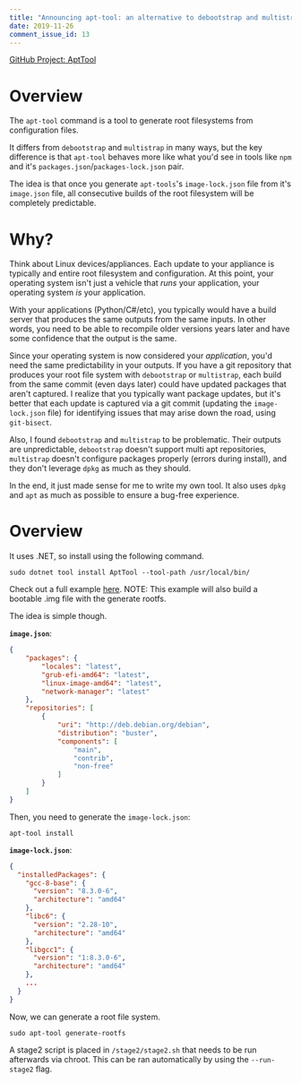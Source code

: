 ```yaml
---
title: "Announcing apt-tool: an alternative to debootstrap and multistrap for deterministic and predictable root filesystems."
date: 2019-11-26
comment_issue_id: 13
---
```


[GitHub Project: AptTool](https://github.com/pauldotknopf/apt-tool)

# Overview

The ```apt-tool``` command is a tool to generate root filesystems from configuration files.

It differs from ```debootstrap``` and ```multistrap``` in many ways, but the key difference is that ```apt-tool``` behaves more like what you'd see in tools like ```npm``` and it's ```packages.json```/```packages-lock.json``` pair.

The idea is that once you generate ```apt-tools```'s ```image-lock.json``` file from it's ```image.json``` file, all consecutive builds of the root filesystem will be completely predictable.

# Why?

Think about Linux devices/appliances. Each update to your appliance is typically and entire root filesystem and configuration. At this point, your operating system isn't just a vehicle that *runs* your application, your operating system *is* your application.

With your applications (Python/C#/etc), you typically would have a build server that produces the same outputs from the same inputs. In other words, you need to be able to recompile older versions years later and have some confidence that the output is the same.

Since your operating system is now considered your *application*, you'd need the same predictability in your outputs. If you have a git repository that produces your root file system with ```debootstrap``` or ```multistrap```,  each build from the same commit (even days later) could have updated packages that aren't captured. I realize that you typically want package updates, but it's better that each update is captured via a git commit (updating the ```image-lock.json``` file) for identifying issues that may arise down the road, using ```git-bisect```.

Also, I found ```debootstrap``` and ```multistrap``` to be problematic. Their outputs are unpredictable, ```debootstrap``` doesn't support multi apt repositories, ```multistrap``` doesn't configure packages properly (errors during install), and they don't leverage ```dpkg``` as much as they should.

In the end, it just made sense for me to write my own tool. It also uses ```dpkg``` and ```apt``` as much as possible to ensure a bug-free experience.

# Overview

It uses .NET, so install using the following command.

```
sudo dotnet tool install AptTool --tool-path /usr/local/bin/
```

Check out a full example [here](https://github.com/pauldotknopf/apt-tool-example). NOTE: This example will also build a bootable .img file with the generate rootfs.

The idea is simple though.

**```image.json```**:

```json
{
    "packages": {
        "locales": "latest",
        "grub-efi-amd64": "latest",
        "linux-image-amd64": "latest",
        "network-manager": "latest"
    },
    "repositories": [
        {
            "uri": "http://deb.debian.org/debian",
            "distribution": "buster",
            "components": [
                "main",
                "contrib",
                "non-free"
            ]
        }
    ]
}
```

Then, you need to generate the ```image-lock.json```:

```
apt-tool install
```

**```image-lock.json```**:

```json
{
  "installedPackages": {
    "gcc-8-base": {
      "version": "8.3.0-6",
      "architecture": "amd64"
    },
    "libc6": {
      "version": "2.28-10",
      "architecture": "amd64"
    },
    "libgcc1": {
      "version": "1:8.3.0-6",
      "architecture": "amd64"
    },
    ...
  }
}
```

Now, we can generate a root file system.

```
sudo apt-tool generate-rootfs
```

A stage2 script is placed in ```/stage2/stage2.sh``` that needs to be run afterwards via chroot. This can be ran automatically by using the ```--run-stage2``` flag.
